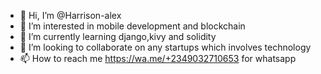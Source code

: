 - 👋 Hi, I’m @Harrison-alex
- 👀 I’m interested in mobile development and blockchain
- 🌱 I’m currently learning django,kivy and solidity
- 💞️ I’m looking to collaborate on any startups which involves technology 
- 📫 How to reach me https://wa.me/+2349032710653 for whatsapp

